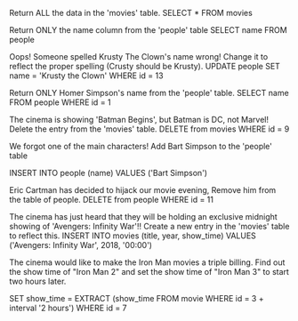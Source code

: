 Return ALL the data in the 'movies' table.
SELECT * FROM movies

Return ONLY the name column from the 'people' table
SELECT name FROM people

Oops! Someone spelled Krusty The Clown's name wrong! Change it to reflect the proper spelling (Crusty should be Krusty).
UPDATE people
SET name = 'Krusty the Clown'
WHERE id = 13

Return ONLY Homer Simpson's name from the 'people' table.
SELECT name FROM people
WHERE id = 1

The cinema is showing 'Batman Begins', but Batman is DC, not Marvel! Delete the entry from the 'movies' table.
DELETE from movies
WHERE id = 9


We forgot one of the main characters! Add Bart Simpson to the 'people' table

INSERT INTO people (name)
VALUES ('Bart Simpson')


Eric Cartman has decided to hijack our movie evening, Remove him from the table of people.
DELETE from people
WHERE id = 11


The cinema has just heard that they will be holding an exclusive midnight showing of 'Avengers: Infinity War'!! Create a new entry in the 'movies' table to reflect this.
INSERT INTO movies (title, year, show_time)
VALUES ('Avengers: Infinity War', 2018, '00:00')

The cinema would like to make the Iron Man movies a triple billing. Find out the show time of "Iron Man 2" and set the show time of "Iron Man 3" to start two hours later.

<!-- not working but I'm thinking something like -->
SET show_time = EXTRACT (show_time FROM movie WHERE id = 3 + interval '2 hours')
WHERE id = 7

